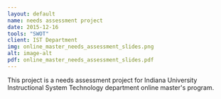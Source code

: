 ```yaml
---
layout: default
name: needs assessment project
date: 2015-12-16
tools: "SWOT"
client: IST Department
img: online_master_needs_assessment_slides.png
alt: image-alt
pdf: online_master_needs_assessment_slides.pdf
---
```

This project is a needs assessment project for Indiana University Instructional System Technology department online master's program. 
